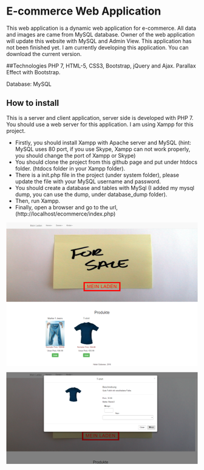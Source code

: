 # E-commerce Web Application
This web application is a dynamic web application for e-commerce. All data and images are came from MySQL database. Owner of the web application will update this website with MySQL and Admin View.
This application has not been finished yet. I am currently developing this application. You can download the current version.  

##Technologies
PHP 7, HTML-5, CSS3, Bootstrap, jQuery and Ajax.
Parallax Effect with Bootstrap.

Database: MySQL

## How to install
This is a server and client application, server side is developed with PHP 7. You should use a web server for this application. I am using Xampp for this project.
* Firstly, you should install Xampp with Apache server and MySQL (hint: MySQL uses 80 port, if you use Skype, Xampp can not work properly, you should change the port of Xampp or Skype)
* You should clone the project from this github page and put under htdocs folder. (htdocs folder in your Xampp folder).
* There is a init.php file in the project (under system folder), please update the file with your MySQL username and password.
* You should create a database and tables with MySql (I added my mysql dump, you can use the dump, under database_dump folder).
* Then, run Xampp.
* Finally, open a browser and go to the url, (http://localhost/ecommerce/index.php)



![The Design](/images/git/ecommerce_1.png)

![The Design](/images/git/ecommerce_2.png)
